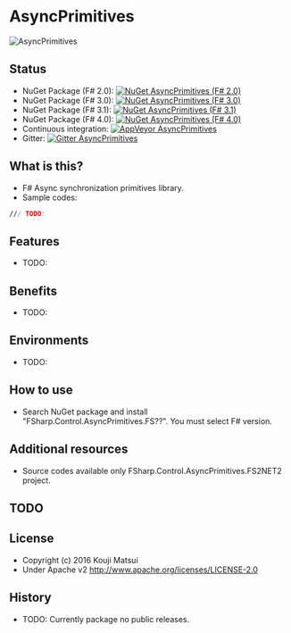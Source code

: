 # AsyncPrimitives
![AsyncPrimitives](https://raw.githubusercontent.com/kekyo/FSharp.Control.AsyncPrimitives/master/Images/FSharp.Control.AsyncPrimitives.128.png)

## Status
* NuGet Package (F# 2.0): [![NuGet AsyncPrimitives (F# 2.0)](https://img.shields.io/nuget/v/FSharp.Control.AsyncPrimitives.FS20.svg?style=flat)](https://www.nuget.org/packages/FSharp.Control.AsyncPrimitives.FS20)
* NuGet Package (F# 3.0): [![NuGet AsyncPrimitives (F# 3.0)](https://img.shields.io/nuget/v/FSharp.Control.AsyncPrimitives.FS30.svg?style=flat)](https://www.nuget.org/packages/FSharp.Control.AsyncPrimitives.FS30)
* NuGet Package (F# 3.1): [![NuGet AsyncPrimitives (F# 3.1)](https://img.shields.io/nuget/v/FSharp.Control.AsyncPrimitives.FS31.svg?style=flat)](https://www.nuget.org/packages/FSharp.Control.AsyncPrimitives.FS31)
* NuGet Package (F# 4.0): [![NuGet AsyncPrimitives (F# 4.0)](https://img.shields.io/nuget/v/FSharp.Control.AsyncPrimitives.FS40.svg?style=flat)](https://www.nuget.org/packages/FSharp.Control.AsyncPrimitives.FS40)
* Continuous integration: [![AppVeyor AsyncPrimitives](https://img.shields.io/appveyor/ci/kekyo/fsharp-control-asyncprimitives.svg?style=flat)](https://ci.appveyor.com/project/kekyo/fsharp-control-asyncprimitives)
* Gitter: [![Gitter AsyncPrimitives](https://badges.gitter.im/kekyo/FSharp.Control.AsyncPrimitives.svg)](https://gitter.im/kekyo/FSharp.Control.AsyncPrimitives?utm_source=badge&utm_medium=badge&utm_campaign=pr-badge&utm_content=badge)

## What is this?
* F# Async synchronization primitives library.
* Sample codes:

``` fsharp
/// TODO:
```

## Features
* TODO:

## Benefits
* TODO:

## Environments
* TODO:

## How to use
* Search NuGet package and install "FSharp.Control.AsyncPrimitives.FS??". You must select F# version.

## Additional resources
* Source codes available only FSharp.Control.AsyncPrimitives.FS2NET2 project.

## TODO

## License
* Copyright (c) 2016 Kouji Matsui
* Under Apache v2 http://www.apache.org/licenses/LICENSE-2.0

## History
* TODO: Currently package no public releases.
